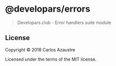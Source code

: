 # @developars/errors
> Developars.club - Error handlers suite module

## License
Copyright &copy; 2018 Carlos Azaustre

Licensed under the terms of the MIT license.
